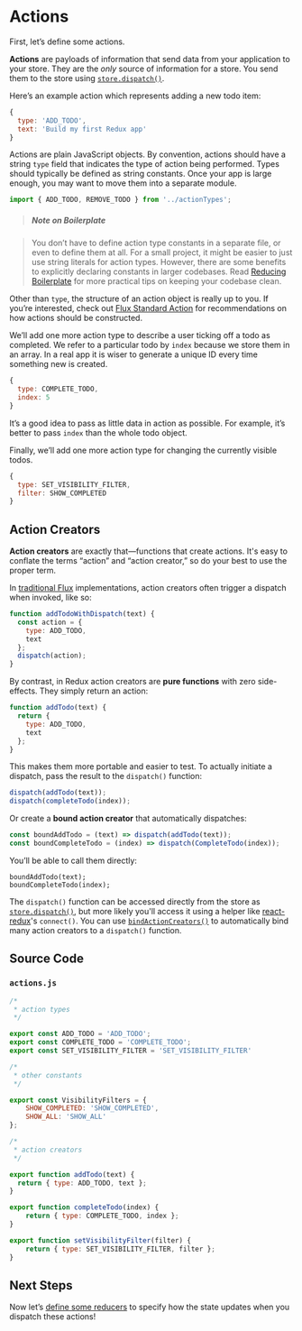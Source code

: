 # Actions

First, let’s define some actions.

**Actions** are payloads of information that send data from your application to your store. They are the *only* source of information for a store. You send them to the store using [`store.dispatch()`](../api/Store.md#dispatch).

Here’s an example action which represents adding a new todo item:

```js
{
  type: 'ADD_TODO',
  text: 'Build my first Redux app'
}
```

Actions are plain JavaScript objects. By convention, actions should have a string `type` field that indicates the type of action being performed. Types should typically be defined as string constants. Once your app is large enough, you may want to move them into a separate module.

```js
import { ADD_TODO, REMOVE_TODO } from '../actionTypes';
```

>##### Note on Boilerplate

>You don’t have to define action type constants in a separate file, or even to define them at all. For a small project, it might be easier to just use string literals for action types. However, there are some benefits to explicitly declaring constants in larger codebases. Read [Reducing Boilerplate](../recipes/ReducingBoilerplate.md) for more practical tips on keeping your codebase clean.	

Other than `type`, the structure of an action object is really up to you. If you’re interested, check out [Flux Standard Action](https://github.com/acdlite/flux-standard-action) for recommendations on how actions should be constructed.

We’ll add one more action type to describe a user ticking off a todo as completed. We refer to a particular todo by `index` because we store them in an array. In a real app it is wiser to generate a unique ID every time something new is created.

```js
{
  type: COMPLETE_TODO,
  index: 5
}
```

It’s a good idea to pass as little data in action as possible. For example, it’s better to pass `index` than the whole todo object.

Finally, we’ll add one more action type for changing the currently visible todos.

```js
{
  type: SET_VISIBILITY_FILTER,
  filter: SHOW_COMPLETED
}
```

## Action Creators

**Action creators** are exactly that—functions that create actions. It's easy to conflate the terms “action” and “action creator,” so do your best to use the proper term.

In [traditional Flux](http://facebook.github.io/flux) implementations, action creators often trigger a dispatch when invoked, like so:

```js
function addTodoWithDispatch(text) {
  const action = {
    type: ADD_TODO,
    text
  };
  dispatch(action);
}
```

By contrast, in Redux action creators are **pure functions** with zero side-effects. They simply return an action:

```js
function addTodo(text) {
  return {
    type: ADD_TODO,
    text
  };
}
```

This makes them more portable and easier to test. To actually initiate a dispatch, pass the result to the `dispatch()` function:

```js
dispatch(addTodo(text));
dispatch(completeTodo(index));
```

Or create a **bound action creator** that automatically dispatches:

```js
const boundAddTodo = (text) => dispatch(addTodo(text));
const boundCompleteTodo = (index) => dispatch(CompleteTodo(index));
```

You’ll be able to call them directly:

```
boundAddTodo(text);
boundCompleteTodo(index);
```

The `dispatch()` function can be accessed directly from the store as [`store.dispatch()`](../api/Store.md#dispatch), but more likely you'll access it using a helper like [react-redux](http://github.com/gaearon/react-redux)'s `connect()`. You can use [`bindActionCreators()`](../api/bindActionCreators.md) to automatically bind many action creators to a `dispatch()` function.

## Source Code

### `actions.js`

```js
/*
 * action types
 */

export const ADD_TODO = 'ADD_TODO';
export const COMPLETE_TODO = 'COMPLETE_TODO';
export const SET_VISIBILITY_FILTER = 'SET_VISIBILITY_FILTER'

/*
 * other constants
 */

export const VisibilityFilters = {
	SHOW_COMPLETED: 'SHOW_COMPLETED',
	SHOW_ALL: 'SHOW_ALL'
};

/*
 * action creators
 */

export function addTodo(text) {
  return { type: ADD_TODO, text };
}

export function completeTodo(index) {
	return { type: COMPLETE_TODO, index };
}

export function setVisibilityFilter(filter) {
	return { type: SET_VISIBILITY_FILTER, filter };
}
```

## Next Steps

Now let’s [define some reducers](./Reducers.md) to specify how the state updates when you dispatch these actions!

